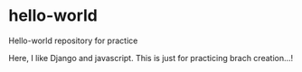 # hello-world
Hello-world repository for practice

Here, I like Django and javascript.
This is just for practicing brach creation...!
